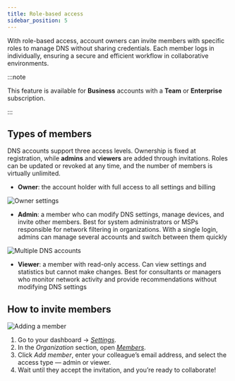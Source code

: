 ```yaml
---
title: Role-based access
sidebar_position: 5
---
```


With role-based access, account owners can invite members with specific roles to manage DNS without sharing credentials. Each member logs in individually, ensuring a secure and efficient workflow in collaborative environments.

:::note

This feature is available for **Business** accounts with a **Team** or **Enterprise** subscription.

:::

## Types of members

DNS accounts support three access levels. Ownership is fixed at registration, while **admins** and **viewers** are added through invitations. Roles can be updated or revoked at any time, and the number of members is virtually unlimited.

- **Owner**: the account holder with full access to all settings and billing

![Owner settings](https://cdn.adtidy.org/content/release_notes/dns/v2-16/settings_en.png)

- **Admin**: a member who can modify DNS settings, manage devices, and invite other members. Best for system administrators or MSPs responsible for network filtering in organizations. With a single login, admins can manage several accounts and switch between them quickly

![Multiple DNS accounts](https://cdn.adtidy.org/content/release_notes/dns/v2-16/dns_acc_en.png)

- **Viewer**: a member with read-only access. Can view settings and statistics but cannot make changes. Best for consultants or managers who monitor network activity and provide recommendations without modifying DNS settings

## How to invite members

![Adding a member](https://cdn.adtidy.org/content/release_notes/dns/v2-16/members_en.png)

1. Go to your dashboard → [_Settings_](https://adguard-dns.io/dashboard/settings/).
2. In the _Organization_ section, open [_Members_](https://adguard-dns.io/dashboard/account/members).
3. Click _Add member_, enter your colleague’s email address, and select the access type — admin or viewer.
4. Wait until they accept the invitation, and you’re ready to collaborate!
